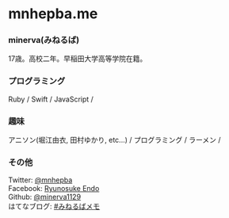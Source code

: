 # mnhepba.me

### minerva(みねるば)

17歳。高校二年。早稲田大学高等学院在籍。

### プログラミング

Ruby / Swift / JavaScript /

### 趣味

アニソン(堀江由衣, 田村ゆかり, etc...) / プログラミング / ラーメン /

### その他

Twitter: [@mnhepba](https://twitter.com/mnhepba)  
Facebook: [Ryunosuke Endo](https://www.facebook.com/Minerva1129)  
Github: [@minerva1129](https://github.com/minerva1129)  
はてなブログ: [#みねるばメモ](http://minerva1129.hatenablog.com/entry/2017/06/17/211825)
